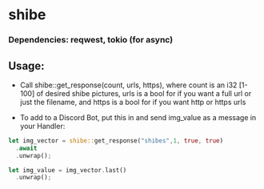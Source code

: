 # shibe
<h3>Dependencies: reqwest, tokio (for async)</h3>

## Usage:
* Call shibe::get_response(count, urls, https), where count is an i32 [1-100] of desired shibe pictures, urls is a bool for if you want a full url or just the filename, and https is a bool for if you want http or https urls

* To add to a Discord Bot, put this in and send img_value as a message in your Handler: 
```Rust
let img_vector = shibe::get_response("shibes",1, true, true)
  .await
  .unwrap();

let img_value = img_vector.last()
  .unwrap();
```
